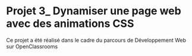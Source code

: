 # Projet 3_ Dynamiser une page web avec des animations CSS

Ce projet a été réalisé dans le cadre du parcours de Développement Web sur OpenClassrooms

